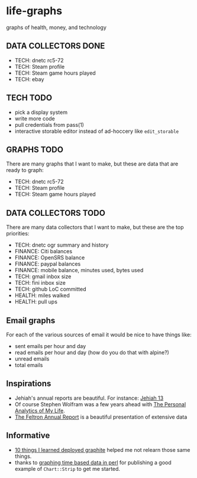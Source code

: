 life-graphs
===========

graphs of health, money, and technology

DATA COLLECTORS DONE
--------------------

* TECH: dnetc rc5-72
* TECH: Steam profile
* TECH: Steam game hours played
* TECH: ebay

TECH TODO
---------

* pick a display system
* write more code
* pull credentials from pass(1)
* interactive storable editor instead of ad-hoccery like `edit_storable`

GRAPHS TODO
-----------

There are many graphs that I want to make, but these are data that are ready to graph:

* TECH: dnetc rc5-72
* TECH: Steam profile
* TECH: Steam game hours played

DATA COLLECTORS TODO
--------------------

There are many data collectors that I want to make, but these are the top priorities:

* TECH: dnetc ogr summary and history
* FINANCE: Citi balances
* FINANCE: OpenSRS balance
* FINANCE: paypal balances
* FINANCE: mobile balance, minutes used, bytes used
* TECH: gmail inbox size
* TECH: fini inbox size
* TECH: github LoC committed
* HEALTH: miles walked
* HEALTH: pull ups

Email graphs
------------

For each of the various sources of email it would be nice to have things like:

* sent emails per hour and day
* read emails per hour and day (how do you do that with alpine?)
* unread emails
* total emails

Inspirations
------------

* Jehiah's annual reports are beautiful.  For instance: [Jehiah 13](http://jehiah.cz/one-three/)
* Of course Stephen Wolfram was a few years ahead with [The Personal Analytics of My Life](http://blog.stephenwolfram.com/2012/03/the-personal-analytics-of-my-life/).
* [The Feltron Annual Report](http://feltron.com/ar12_01.html) is a beautiful presentation of extensive data

Informative
-----------

* [10 things I learned deployed graphite](http://kevinmccarthy.org/blog/2013/07/18/10-things-i-learned-deploying-graphite/) helped me not relearn those same things.
* thanks to [graphing time based data in perl](http://www.preshweb.co.uk/2011/11/graphing-time-based-data-in-perl/) for publishing a good example of `Chart::Strip` to get me started.
